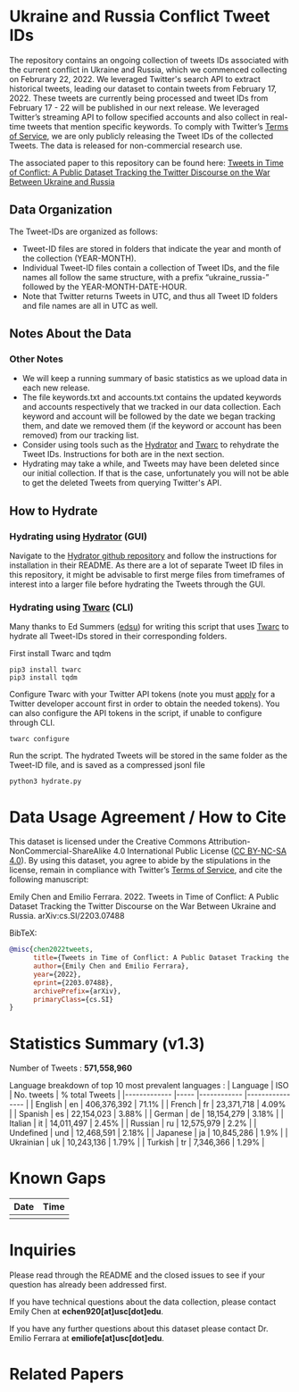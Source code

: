 # Ukraine and Russia Conflict Tweet IDs
 
The repository contains an ongoing collection of tweets IDs associated with the current conflict in Ukraine and Russia, which we commenced collecting on Februrary 22, 2022. We leveraged Twitter's search API to extract historical tweets, leading our dataset to contain tweets from February 17, 2022. These tweets are currently being processed and tweet IDs from February 17 - 22 will be published in our next release. We leveraged Twitter’s streaming API to follow specified accounts and also collect in real-time tweets that mention specific keywords. To comply with Twitter’s [Terms of Service](https://developer.twitter.com/en/developer-terms/agreement-and-policy), we are only publicly releasing the Tweet IDs of the collected Tweets. The data is released for non-commercial research use. 

The associated paper to this repository can be found here: [Tweets in Time of Conflict: A Public Dataset Tracking the Twitter Discourse on the War Between Ukraine and Russia](https://arxiv.org/abs/2203.07488)


## Data Organization
The Tweet-IDs are organized as follows:
* Tweet-ID files are stored in folders that indicate the year and month of the collection (YEAR-MONTH). 
* Individual Tweet-ID files contain a collection of Tweet IDs, and the file names all follow the same structure, with a prefix “ukraine_russia-” followed by the YEAR-MONTH-DATE-HOUR. 
* Note that Twitter returns Tweets in UTC, and thus all Tweet ID folders and file names are all in UTC as well. 

## Notes About the Data
### Other Notes
* We will keep a running summary of basic statistics as we upload data in each new release. 
* The file keywords.txt and accounts.txt contains the updated keywords and accounts respectively that we tracked in our data collection. Each keyword and account will be followed by the date we began tracking them, and date we removed them (if the keyword or account has been removed) from our tracking list. 
* Consider using tools such as the [Hydrator](https://github.com/DocNow/hydrator) and [Twarc](https://github.com/DocNow/twarc) to rehydrate the Tweet IDs. Instructions for both are in the next section. 
* Hydrating may take a while, and Tweets may have been deleted since our initial collection. If that is the case, unfortunately you will not be able to get the deleted Tweets from querying Twitter's API. 

## How to Hydrate

### Hydrating using [Hydrator](https://github.com/DocNow/hydrator) (GUI)
Navigate to the [Hydrator github repository](https://github.com/DocNow/hydrator) and follow the instructions for installation in their README. As there are a lot of separate Tweet ID files in this repository, it might be advisable to first merge files from timeframes of interest into a larger file before hydrating the Tweets through the GUI. 

### Hydrating using [Twarc](https://github.com/DocNow/twarc) (CLI)
Many thanks to Ed Summers ([edsu](https://github.com/edsu)) for writing this script that uses [Twarc](https://github.com/DocNow/twarc) to hydrate all Tweet-IDs stored in their corresponding folders. 

First install Twarc and tqdm
```
pip3 install twarc
pip3 install tqdm
```

Configure Twarc with your Twitter API tokens (note you must [apply](https://developer.twitter.com/en/apply-for-access) for a Twitter developer account first in order to obtain the needed tokens). You can also configure the API tokens in the script, if unable to configure through CLI. 
```
twarc configure
```

Run the script. The hydrated Tweets will be stored in the same folder as the Tweet-ID file, and is saved as a compressed jsonl file
```
python3 hydrate.py
```

# Data Usage Agreement / How to Cite
This dataset is licensed under the Creative Commons Attribution-NonCommercial-ShareAlike 4.0 International Public License ([CC BY-NC-SA 4.0](https://creativecommons.org/licenses/by-nc-sa/4.0/)). By using this dataset, you agree to abide by the stipulations in the license, remain in compliance with Twitter’s [Terms of Service](https://developer.twitter.com/en/developer-terms/agreement-and-policy), and cite the following manuscript: 

Emily Chen and Emilio Ferrara. 2022. Tweets in Time of Conflict: A Public Dataset Tracking the Twitter Discourse on the War Between Ukraine and Russia. arXiv:cs.SI/2203.07488

BibTeX:
```bibtex
@misc{chen2022tweets,
      title={Tweets in Time of Conflict: A Public Dataset Tracking the Twitter Discourse on the War Between Ukraine and Russia}, 
      author={Emily Chen and Emilio Ferrara},
      year={2022},
      eprint={2203.07488},
      archivePrefix={arXiv},
      primaryClass={cs.SI}
}
```


# Statistics Summary (v1.3)
Number of Tweets : **571,558,960**

Language breakdown of top 10 most prevalent languages :
| Language        | ISO     | No. tweets       | % total Tweets     |
|-------------    |-----    |------------      |----------------    |
| English         | en      | 406,376,392      | 71.1%              |
| French          | fr      | 23,371,718       | 4.09%              |
| Spanish         | es      | 22,154,023       | 3.88%              |
| German          | de      | 18,154,279       | 3.18%              |
| Italian         | it      | 14,011,497       | 2.45%              |
| Russian         | ru      | 12,575,979       | 2.2%               |
| Undefined       | und     | 12,468,591       | 2.18%              |
| Japanese        | ja      | 10,845,286       | 1.9%               |
| Ukrainian       | uk      | 10,243,136       | 1.79%              |
| Turkish         | tr      | 7,346,366        | 1.29%              |

# Known Gaps
| Date          | Time              |
|-------------  |-----              |
|  | |


# Inquiries

Please read through the README and the closed issues to see if your question has already been addressed first. 

If you have technical questions about the data collection, please contact Emily Chen at **echen920[at]usc[dot]edu**.

If you have any further questions about this dataset please contact Dr. Emilio Ferrara at **emiliofe[at]usc[dot]edu**.

# Related Papers
